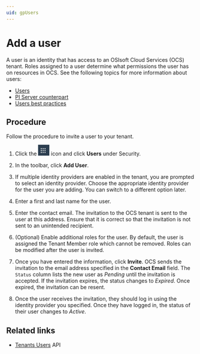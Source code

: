 ```yaml
---
uid: gpUsers
---
```


# Add a user

A user is an identity that has access to an OSIsoft Cloud Services (OCS) tenant. Roles assigned to a user determine what permissions the user has on resources in OCS. See the following topics for more information about users:

- [Users](xref:ccUsers)
- [PI Server counterpart](xref:ccUsers#users-pi-server)
- [Users best practices](xref:ccUsers#users-bp)

## Procedure

Follow the procedure to invite a user to your tenant.

1. Click the ![Menu icon](../images/menu-icon.png) icon and click **Users** under Security.

1. In the toolbar, click **Add User**.

1. If multiple identity providers are enabled in the tenant, you are prompted to select an identity provider. Choose the appropriate identity provider for the user you are adding. You can switch to a different option later.

1. Enter a first and last name for the user.  

1. Enter the contact email. The invitation to the OCS tenant is sent to the user at this address. Ensure that it is correct so that the invitation is not sent to an unintended recipient.

1. (Optional) Enable additional roles for the user. By default, the user is assigned the Tenant Member role which cannot be removed. Roles can be modified after the user is invited.

1. Once you have entered the information, click **Invite**. OCS sends the invitation to the email address specified in the **Contact Email** field. The `Status` column lists the new user as *Pending* until the invitation is accepted. If the invitation expires, the status changes to *Expired*. Once expired, the invitation can be resent.

1. Once the user receives the invitation, they should log in using the identity provider you specified. Once they have logged in, the status of their user changes to *Active*.

## Related links

- [Tenants Users](xref:identity-tenants-users) API
